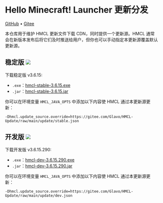 # Hello Minecraft! Launcher 更新分发

[GitHub](https://github.com/HMCL-dev/HMCL-Update) • [Gitee](https://gitee.com/Glavo/HMCL-Update)

本仓库用于维护 HMCL 更新文件下载 CDN，同时提供一个更新源。HMCL 通常会在新版本发布后将它们及时推送给用户，但你也可以手动指定本更新源覆盖默认更新源。


## 稳定版 [![](https://img.shields.io/maven-central/v/org.glavo.hmcl/hmcl-stable?label=稳定版)](https://search.maven.org/artifact/org.glavo.hmcl/hmcl-stable/3.6.15/pom)

下载稳定版 v3.6.15:

* `.exe`：[hmcl-stable-3.6.15.exe](https://mirrors.cloud.tencent.com/nexus/repository/maven-public/org/glavo/hmcl/hmcl-stable/3.6.15/hmcl-stable-3.6.15.exe)
* `.jar`：[hmcl-stable-3.6.15.jar](https://mirrors.cloud.tencent.com/nexus/repository/maven-public/org/glavo/hmcl/hmcl-stable/3.6.15/hmcl-stable-3.6.15.jar)

你可以在环境变量 `HMCL_JAVA_OPTS` 中添加以下内容使 HMCL 通过本更新源更新：

```
-Dhmcl.update_source.override=https://gitee.com/Glavo/HMCL-Update/raw/main/update/stable.json
```

## 开发版 [![](https://img.shields.io/maven-central/v/org.glavo.hmcl/hmcl-dev?label=开发版)](https://search.maven.org/artifact/org.glavo.hmcl/hmcl-dev/3.6.15.290/pom)

下载开发版 v3.6.15.290:

* `.exe`：[hmcl-dev-3.6.15.290.exe](https://mirrors.cloud.tencent.com/nexus/repository/maven-public/org/glavo/hmcl/hmcl-dev/3.6.15.290/hmcl-dev-3.6.15.290.exe)
* `.jar`：[hmcl-dev-3.6.15.290.jar](https://mirrors.cloud.tencent.com/nexus/repository/maven-public/org/glavo/hmcl/hmcl-dev/3.6.15.290/hmcl-dev-3.6.15.290.jar)

你可以在环境变量 `HMCL_JAVA_OPTS` 中添加以下内容使 HMCL 通过本更新源更新：

```
-Dhmcl.update_source.override=https://gitee.com/Glavo/HMCL-Update/raw/main/update/dev.json
```

